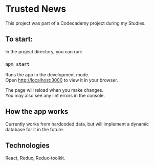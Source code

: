 # Trusted News

This project was part of a Codecademy project during my Studies.

## To start:

In the project directory, you can run:

### `npm start`

Runs the app in the development mode.\
Open [http://localhost:3000](http://localhost:3000) to view it in your browser.

The page will reload when you make changes.\
You may also see any lint errors in the console.

## How the app works

Currently works from hardcoded data, but will implement a dynamic database for it in the future.

## Technologies

React, Redux, Redux-toolkit.
